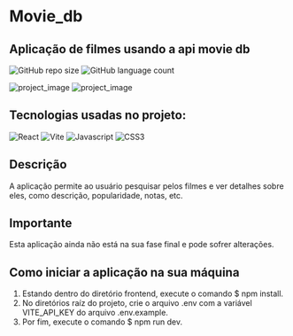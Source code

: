 # Movie_db

## Aplicação de filmes usando a api movie db
![GitHub repo size](https://img.shields.io/github/repo-size/GabrielH89/movie_db)
![GitHub language count](https://img.shields.io/github/languages/count/GabrielH89/movie_db)

![project_image](https://github.com/GabrielH89/movie_db/assets/67241633/b2615e11-9c0d-489f-87d1-ac445bfd6380)
![project_image](https://github.com/GabrielH89/movie_db/assets/67241633/68e12400-c297-4809-9726-7fdef20ef795)

## Tecnologias usadas no projeto: 
![React](https://img.shields.io/badge/React-20232A?style=for-the-badge&logo=react&logoColor=61DAFB)
![Vite](https://img.shields.io/badge/vite-%23646CFF.svg?style=for-the-badge&logo=vite&logoColor=white)
![Javascript](https://img.shields.io/badge/JavaScript-F7DF1E?style=for-the-badge&logo=javascript&logoColor=black)
![CSS3](https://img.shields.io/badge/css3-%231572B6.svg?style=for-the-badge&logo=css3&logoColor=white)

## Descrição
A aplicação permite ao usuário pesquisar pelos filmes e ver detalhes sobre eles, como descrição, popularidade, notas, etc.

## Importante 
Esta aplicação ainda não está na sua fase final e pode sofrer alterações.

## Como iniciar a aplicação na sua máquina
1. Estando dentro do diretório frontend, execute o comando $ npm install.
2. No diretórios raíz do projeto, crie o arquivo .env com a variável VITE_API_KEY do arquivo .env.example.
3. Por fim, execute o comando $ npm run dev.   
